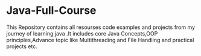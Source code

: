 # Java-Full-Course
This Repository contains all resourses code examples and projects from my journey of learning java .It includes core Java Concepts,OOP principles,Advance topic like Multithreading and File Handling and practical projects etc.
